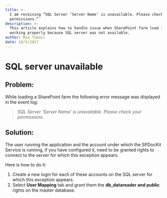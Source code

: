 ```yaml
---
title: >-
  I am receiving “SQL Server ‘Server Name’ is unavailable. Please check your
  permissions.”
description: >-
  This article explains how to handle issue when SharePoint farm load is not
  working properly because SQL server was not available.
author: Mia Tomaić
date: 18/5/2017
---
```


# SQL server unavailable

## Problem:

While loading a SharePoint farm the following error message was displayed in the event log:

> _SQL Server ‘Server Name’ is unavailable. Please check your permissions._

## Solution:

The user running the application and the account under which the SPDocKit Service is running, if you have configured it, need to be granted rights to connect to the server for which this exception appears.

Here is how to do it:

1. Create a new login for each of these accounts on the SQL server for which this exception appears.
2. Select **User Mapping** tab and grant them the **db\_datareader and public** rights on the master database.

